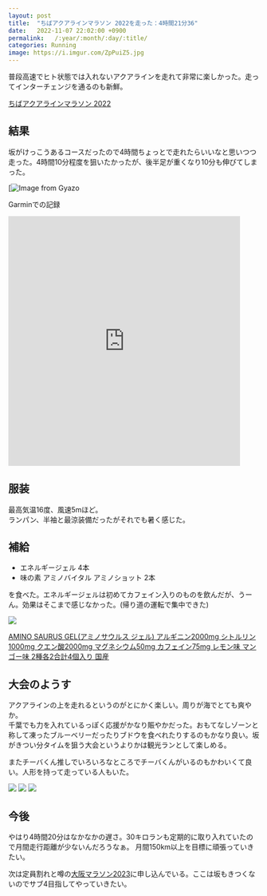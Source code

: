 ```yaml
---
layout: post
title:  "ちばアクアラインマラソン 2022を走った：4時間21分36"
date:   2022-11-07 22:02:00 +0900
permalink:   /:year/:month/:day/:title/
categories: Running
image: https://i.imgur.com/ZpPuiZ5.jpg
---
```

普段高速でヒト状態では入れないアクアラインを走れて非常に楽しかった。走ってインターチェンジを通るのも新鮮。



[ちばアクアラインマラソン 2022](https://chiba-aqualine-marathon.com/2022/)
## 結果
坂がけっこうあるコースだったので4時間ちょっとで走れたらいいなと思いつつ走った。4時間10分程度を狙いたかったが、後半足が重くなり10分も伸びてしまった。

[![Image from Gyazo](https://i.imgur.com/deuF8b4.png)


Garminでの記録
<iframe src='https://connect.garmin.com/modern/activity/embed/9925316612' title='ちばアクアラインマラソン 2022' width='465' height='500' frameborder='0'></iframe>


## 服装
最高気温16度、風速5mほど。<br/>
ランパン、半袖と最涼装備だったがそれでも暑く感じた。


## 補給
- エネルギージェル 4本
- 味の素 アミノバイタル アミノショット 2本


を食べた。エネルギージェルは初めてカフェイン入りのものを飲んだが、うーん。効果はそこまで感じなかった。(帰り道の運転で集中できた)


<p><a href="https://www.amazon.co.jp/dp/B095W73D8R?&linkCode=li2&tag=peipeipe-22&linkId=6faf8fd33199d0d9cc2cfb41d9e2d2ff&language=ja_JP&ref_=as_li_ss_il" target="_blank" rel="nofollow"><img border="0" src="//ws-fe.amazon-adsystem.com/widgets/q?_encoding=UTF8&ASIN=B095W73D8R&Format= _SL250_&ID=AsinImage&MarketPlace=JP&ServiceVersion=20070822&WS=1&tag=peipeipe-22&language=ja_JP" ></a><img src="https://ir-jp.amazon-adsystem.com/e/ir?t=peipeipe-22&language=ja_JP&l=li2&o=9&a=B095W73D8R" width="1" height="1" border="0" alt="" style="border:none !important; margin:0px !important;" /></p> <p><a href="https://www.amazon.co.jp/dp/B095W73D8R?&linkCode=li2&tag=peipeipe-22&linkId=6faf8fd33199d0d9cc2cfb41d9e2d2ff&language=ja_JP&ref_=as_li_ss_il" target="_blank" rel="nofollow">AMINO SAURUS GEL(アミノサウルス ジェル) アルギニン2000mg シトルリン1000mg クエン酸2000mg マグネシウム50mg カフェイン75mg レモン味 マンゴー味 2種各2合計4個入り 国産</a></p>


## 大会のようす
アクアラインの上を走れるというのがとにかく楽しい。周りが海でとても爽やか。<br/>
千葉でも力を入れているっぽく応援がかなり賑やかだった。おもてなしゾーンと称して凍ったブルーベリーだったりブドウを食べれたりするのもかなり良い。坂がきつい分タイムを狙う大会というよりかは観光ランとして楽しめる。


またチーバくん推しでいろいろなところでチーバくんがいるのもかわいくて良い。人形を持って走っている人もいた。

![](https://i.imgur.com/ZVcbASu.jpg)
![](https://i.imgur.com/2iMSzId.jpg)
![](https://i.imgur.com/ZpPuiZ5.jpg)



## 今後
やはり4時間20分はなかなかの遅さ。30キロランも定期的に取り入れていたので月間走行距離が少ないんだろうなぁ。
月間150km以上を目標に頑張っていきたい。


次は定員割れと噂の[大阪マラソン2023](https://www.osaka-marathon.com/)に申し込んでいる。ここは坂もきつくないのでサブ4目指してやっていきたい。